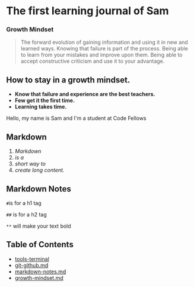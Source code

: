 # The first learning journal of Sam


### Growth Mindset
> The forward evolution of gaining information and using it in new and learned ways. Knowing that failure is part of the process. Being able to learn from your mistakes and improve upon them. Being able to accept constructive criticism and use it to your advantage.


## How to stay in a growth mindset.
- **Know that failure and experience are the best teachers.**
- **Few get it the first time.**
- **Learning takes time.**


Hello, my name is Sam and I'm a student at Code Fellows

## Markdown
1. *Markdown*
1. *is a*
1. *short way to*
1. *create long content.*

## Markdown Notes

`#`is for a h1 tag

`##` is for a h2 tag

`**` will make your text bold

## Table of Contents
- [tools-terminal](https://github.com/samuelclark907/learning-journal/blob/master/tools-terminal.md)
- [git-github.md](https://github.com/samuelclark907/learning-journal/blob/master/git-github)
- [markdown-notes.md]()
- [growth-mindset.md](https://github.com/samuelclark907/learning-journal/blob/master/growth-mindset.md)
